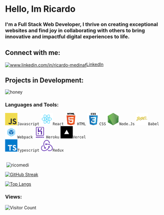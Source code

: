 <h1 align="left">Hello, Im Ricardo </h1>
  
<h3 align="left">I'm a Full Stack Web Developer, I thrive on creating exceptional websites and find joy in collaborating with others to bring innovative and impactful digital experiences to life.</h3>
<h2 align="left">Connect with me:</h2>
<p align="left">
<a href="https://www.linkedin.com/in/ricardo-medinaf" target="blank"><img align="center" src="https://raw.githubusercontent.com/rahuldkjain/github-profile-readme-generator/master/src/images/icons/Social/linked-in-alt.svg" alt="www.linkedin.com/in/ricardo-medinaf" height="30" width="40" />LinkedIn</a>

</p>

<h2>Projects in Development:</h2>
<div>
  
  ![honey](https://github.com/RicoMedi/RicoMedi/assets/96807479/5673b5ec-7f22-408e-8312-edb7df27d5f8)
  
</div>

<h3 align="left">Languages and Tools:</h3>
<div>
<code><img height="40" src="https://raw.githubusercontent.com/github/explore/80688e429a7d4ef2fca1e82350fe8e3517d3494d/topics/javascript/javascript.png">Javascript</code>
<code><img height="40" src="https://raw.githubusercontent.com/github/explore/80688e429a7d4ef2fca1e82350fe8e3517d3494d/topics/react/react.png">React</code>
<code><img height="40" src="https://raw.githubusercontent.com/github/explore/80688e429a7d4ef2fca1e82350fe8e3517d3494d/topics/html/html.png">HTML</code>
<code><img height="40" src="https://raw.githubusercontent.com/github/explore/80688e429a7d4ef2fca1e82350fe8e3517d3494d/topics/css/css.png">CSS</code>
<code><img height="40" src="https://raw.githubusercontent.com/github/explore/80688e429a7d4ef2fca1e82350fe8e3517d3494d/topics/nodejs/nodejs.png">Node.Js</code>    
<code><img height="40" src="https://raw.githubusercontent.com/github/explore/80688e429a7d4ef2fca1e82350fe8e3517d3494d/topics/babel/babel.png">Babel</code>
<code><img height="40" src="https://raw.githubusercontent.com/github/explore/01ea2a586e5da744792d0ccfce2f68b861f29301/topics/webpack/webpack.png">Webpack</code>
<code><img height="40" src="https://raw.githubusercontent.com/github/explore/01ea2a586e5da744792d0ccfce2f68b861f29301/topics/heroku/heroku.png">Heroku</code>
<code><img height="40" src="https://raw.githubusercontent.com/github/explore/01ea2a586e5da744792d0ccfce2f68b861f29301/topics/vercel/vercel.png">Vercel</code>
</br>
<code><img height="40" src="https://raw.githubusercontent.com/github/explore/01ea2a586e5da744792d0ccfce2f68b861f29301/topics/typescript/typescript.png">Typescript</code>
<code><img height="40" src="https://raw.githubusercontent.com/github/explore/01ea2a586e5da744792d0ccfce2f68b861f29301/topics/redux/redux.png">Redux</code>
</div>&nbsp;

<div>
<p>&nbsp;<img align="center" src="https://github-readme-stats.vercel.app/api?username=ricomedi&show_icons=true&locale=en" alt="ricomedi" /></p>
<a href="https://git.io/streak-stats"><img src="https://streak-stats.demolab.com?user=RicoMedi&theme=github-dark-blue" alt="GitHub Streak" /></a>
  
  [![Top Langs](https://github-readme-stats.vercel.app/api/top-langs/?username=ricomedi&layout=compact)](https://github.com/ricomedi/github-readme-stats)
  
  <h3>Views:</br></h3> 
  <img src="https://profile-counter.glitch.me/RicoMedi/count.svg" alt="Visitor Count" >
</div> 

